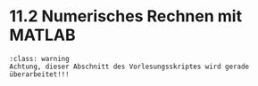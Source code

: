 # 11.2 Numerisches Rechnen mit MATLAB


```{admonition} Warnung
:class: warning
Achtung, dieser Abschnitt des Vorlesungsskriptes wird gerade überarbeitet!!!
```